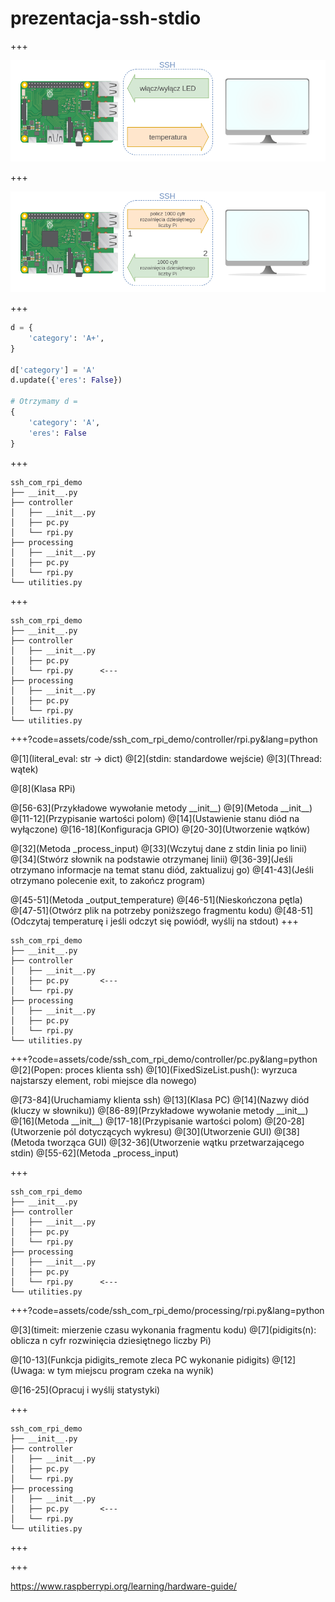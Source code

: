 # prezentacja-ssh-stdio


+++

![Logo](assets/img/controller.png)

+++

![Logo](assets/img/processing.png)

+++

```python
d = {
    'category': 'A+',
}

d['category'] = 'A'
d.update({'eres': False})

# Otrzymamy d = 
{
    'category': 'A',
    'eres': False
}
```

+++

```text
ssh_com_rpi_demo
├── __init__.py
├── controller
│   ├── __init__.py
│   ├── pc.py
│   └── rpi.py
├── processing
│   ├── __init__.py
│   ├── pc.py
│   └── rpi.py
└── utilities.py
```

+++

```text
ssh_com_rpi_demo
├── __init__.py
├── controller
│   ├── __init__.py
│   ├── pc.py
│   └── rpi.py      <---
├── processing
│   ├── __init__.py
│   ├── pc.py
│   └── rpi.py
└── utilities.py
```

+++?code=assets/code/ssh_com_rpi_demo/controller/rpi.py&lang=python

@[1](literal_eval: str -> dict)
@[2](stdin: standardowe wejście)
@[3](Thread: wątek)

@[8](Klasa RPi)

@[56-63](Przykładowe wywołanie metody \_\_init\_\_)
@[9](Metoda \_\_init\_\_)
@[11-12](Przypisanie wartości polom)
@[14](Ustawienie stanu diód na wyłączone)
@[16-18](Konfiguracja GPIO)
@[20-30](Utworzenie wątków)

@[32](Metoda _process_input)
@[33](Wczytuj dane z stdin linia po linii)
@[34](Stwórz słownik na podstawie otrzymanej linii)
@[36-39](Jeśli otrzymano informacje na temat stanu diód, zaktualizuj go)
@[41-43](Jeśli otrzymano polecenie exit, to zakończ program)

@[45-51](Metoda \_output_temperature)
@[46-51](Nieskończona pętla)
@[47-51](Otwórz plik na potrzeby poniższego fragmentu kodu)
@[48-51](Odczytaj temperaturę i jeśli odczyt się powiódł, wyślij na stdout)
+++

```text
ssh_com_rpi_demo
├── __init__.py
├── controller
│   ├── __init__.py
│   ├── pc.py       <---
│   └── rpi.py
├── processing
│   ├── __init__.py
│   ├── pc.py
│   └── rpi.py
└── utilities.py
```

+++?code=assets/code/ssh_com_rpi_demo/controller/pc.py&lang=python
@[2](Popen: proces klienta ssh)
@[10](FixedSizeList.push(): wyrzuca najstarszy element, robi miejsce dla nowego)

@[73-84](Uruchamiamy klienta ssh)
@[13](Klasa PC)
@[14](Nazwy diód (kluczy w słowniku))
@[86-89](Przykładowe wywołanie metody \_\_init\_\_)
@[16](Metoda \_\_init\_\_)
@[17-18](Przypisanie wartości polom)
@[20-28](Utworzenie pól dotyczących wykresu)
@[30](Utworzenie GUI)
@[38](Metoda tworząca GUI)
@[32-36](Utworzenie wątku przetwarzającego stdin)
@[55-62](Metoda _process_input)

+++

```text
ssh_com_rpi_demo
├── __init__.py
├── controller
│   ├── __init__.py
│   ├── pc.py
│   └── rpi.py
├── processing
│   ├── __init__.py
│   ├── pc.py
│   └── rpi.py      <---
└── utilities.py
```

+++?code=assets/code/ssh_com_rpi_demo/processing/rpi.py&lang=python

@[3](timeit: mierzenie czasu wykonania fragmentu kodu)
@[7](pidigits(n): oblicza n cyfr rozwinięcia dziesiętnego liczby Pi)

@[10-13](Funkcja pidigits_remote zleca PC wykonanie pidigits)
@[12](Uwaga: w tym miejscu program czeka na wynik)

@[16-25](Opracuj i wyślij statystyki)

+++

```text
ssh_com_rpi_demo
├── __init__.py
├── controller
│   ├── __init__.py
│   ├── pc.py
│   └── rpi.py
├── processing
│   ├── __init__.py
│   ├── pc.py       <---
│   └── rpi.py
└── utilities.py
```

+++



+++

https://www.raspberrypi.org/learning/hardware-guide/
